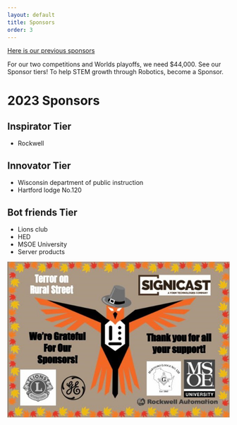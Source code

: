 ```yaml
---
layout: default
title: Sponsors
order: 3
---
```

[Here is our previous sponsors](oldSponsors.md)

For our two competitions and Worlds playoffs, we need $44,000. See our Sponsor tiers! To help STEM growth through Robotics,  become a Sponsor.
# 2023 Sponsors

## Inspirator Tier
* Rockwell

## Innovator Tier
* Wisconsin department of public instruction
* Hartford lodge No.120 

## Bot friends Tier
* Lions club
* HED
* MSOE University
* Server products

<div class="container-fluid px-0">
    <div class="row">
        <div class="col-12">
            <img src="/images/ALL_SPONSERS_2022_Thanksgiving_Letter.jpg" class="img-fluid  w-100" />
        </div>
    </div>
</div>
